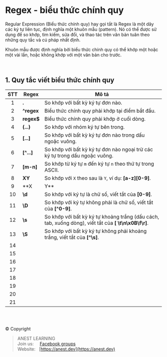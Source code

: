 # Regex - biểu thức chính quy



Regular Expression (Biểu thức chính quy) hay gọi tắt là Regex là một dãy các ký tự liên tục, định nghĩa một khuôn mẫu (pattern). Nó có thể được sử dụng để so khớp, tìm kiếm, sửa đổi, và thao tác trên văn bản tuân theo những quy tắc và cú pháp nhất định.

Khuôn mẫu được định nghĩa bởi biểu thức chính quy có thể khớp một hoặc một vài lần, hoặc không khớp với một văn bản cho trước.

<br />

## 1. Quy tắc viết biểu thức chính quy

| STT | Regex | Mô tả |
|:---:|-------|-------|
|  1  | **.**      | So khớp với bất kỳ ký tự đơn nào. |
|  2  | **^regex** | Biểu thức chính quy phải  khớp tại điểm bắt đầu. |
|  3  | **regex$** | Biểu thức chính quy phải khớp ở cuối dòng. |
|  4  | **(...)** | So khớp với nhóm ký tự bên trong. |
|  5  | **[...]** | So khớp với bất kỳ ký tự đơn nào trong dấu ngoặc vuông. |
|  6  | **[^...]** | So khớp với bất kỳ ký tự đơn nào ngoại trừ các ký tự trong dấu ngoặc vuông. |
|  7  | **[m-n]** | So khớp từ ký tự `m` đến ký tự `n` theo thứ tự trong ASCII. |
|  8  | **XY** | So khớp với `X` theo sau là `Y`, ví dụ: **[a-z][0-9]**. |
|  9  | **X|Y** | So khớp với `X` hoặc là `Y`. |
| 10  | **\d** | So khớp với ký tự là chữ số, viết tắt của **[0-9]**. |
| 11  | **\D** | So khớp với ký tự không phải là chữ số, viết tắt của **[^0-9]**. |
| 12  | **\s** | So khớp với bất kỳ ký tự khoảng trắng (dấu cách, tab, xuống dòng), viết tắt của **[ \t\n\x0B\f\r]**. |
| 13  | **\S** | So khớp với bất kỳ ký tự không phải khoảng trắng, viết tắt của **[^\s]**. |
| 14  |  |
| 15  |  |
| 16  |  |
| 17  |  |
| 18  |  |
| 19  |  |
| 20  |  |
| 21  |  |


<br />

##  

© Copyright
> ANEST LEARNING  
> Join us: &nbsp;&nbsp;&nbsp; [Facebook groups](https://www.facebook.com/groups/anest.learning/)  
> Website: &nbsp; [https://anest.dev](https://anest.dev) 
